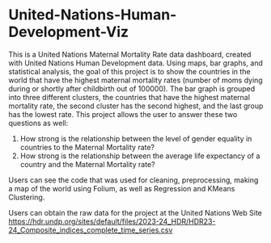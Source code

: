 # United-Nations-Human-Development-Viz

This is a United Nations Maternal Mortality Rate data dashboard, created with United Nations Human Development data. Using maps, bar graphs, and statistical analysis, the goal of this project is to show the countries in the world that have the highest maternal mortality rates (number of moms dying during or shortly after childbirth out of 100000). 
The bar graph is grouped into three different clusters, the countries that have the highest maternal mortality rate, the second cluster has the second highest, and the last group has the lowest rate.
This project allows the user to answer these two questions as well: 
1. How strong is the relationship between the level of gender equality in countries to the Maternal Mortality rate?
2. How strong is the relationship between the average life expectancy of a country and the Maternal Mortality rate?

Users can see the code that was used for cleaning, preprocessing, making a map of the world using Folium, as well as Regression and KMeans Clustering.

Users can obtain the raw data for the project at the United Nations Web Site
https://hdr.undp.org/sites/default/files/2023-24_HDR/HDR23-24_Composite_indices_complete_time_series.csv
